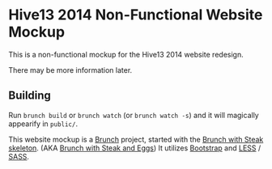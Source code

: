 # Hive13 2014 Non-Functional Website Mockup

This is a non-functional mockup for the Hive13 2014 website redesign.

There may be more information later.

## Building

Run `brunch build` or `brunch watch` (or `brunch watch -s`) and it will magically appearify in `public/`.

This website mockup is a [Brunch](http://brunch.io/) project, started with the [Brunch with Steak skeleton](https://github.com/oddpixel/brunch-steak).  (AKA [Brunch with Steak and Eggs](https://github.com/oddpixel/brunch-steak-eggs))  It utilizes [Bootstrap](http://getbootstrap.com/) and [LESS](http://lesscss.org/) / [SASS](http://sass-lang.com/).
